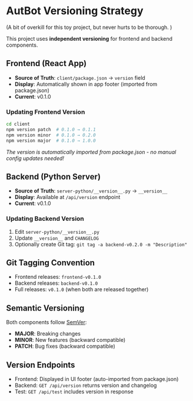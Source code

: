 # AutBot Versioning Strategy
(A bit of overkill for this toy project, but never hurts to be thorough. )

This project uses **independent versioning** for frontend and backend components.

## Frontend (React App)
- **Source of Truth**: `client/package.json` → `version` field
- **Display**: Automatically shown in app footer (imported from package.json)
- **Current**: v0.1.0

### Updating Frontend Version
```bash
cd client
npm version patch  # 0.1.0 → 0.1.1
npm version minor  # 0.1.0 → 0.2.0
npm version major  # 0.1.0 → 1.0.0
```
*The version is automatically imported from package.json - no manual config updates needed!*

## Backend (Python Server)
- **Source of Truth**: `server-python/__version__.py` → `__version__`
- **Display**: Available at `/api/version` endpoint
- **Current**: v0.1.0

### Updating Backend Version
1. Edit `server-python/__version__.py`
2. Update `__version__` and `CHANGELOG`
3. Optionally create Git tag: `git tag -a backend-v0.2.0 -m "Description"`

## Git Tagging Convention
- Frontend releases: `frontend-v0.1.0`
- Backend releases: `backend-v0.1.0`
- Full releases: `v0.1.0` (when both are released together)

## Semantic Versioning
Both components follow [SemVer](https://semver.org/):
- **MAJOR**: Breaking changes
- **MINOR**: New features (backward compatible)
- **PATCH**: Bug fixes (backward compatible)

## Version Endpoints
- Frontend: Displayed in UI footer (auto-imported from package.json)
- Backend: `GET /api/version` returns version and changelog
- Test: `GET /api/test` includes version in response 